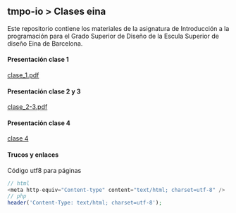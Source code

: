 
## tmpo-io > Clases eina

Este repositorio contiene los materiales de la asignatura de Introducción a la programación para el Grado Superior de Diseño de la Escula Superior de diseño Eina de Barcelona.

#### Presentación clase 1
[clase_1.pdf](clase_1.pdf)

#### Presentación clase 2 y 3
[clase_2-3.pdf](clase_2-3.pdf)

#### Presentación clase 4
[clase 4](clase4.md)


#### Trucos y enlaces

Código utf8 para páginas

```php
// html
<meta http-equiv="Content-type" content="text/html; charset=utf-8" />
// php
header('Content-Type: text/html; charset=utf-8');
```